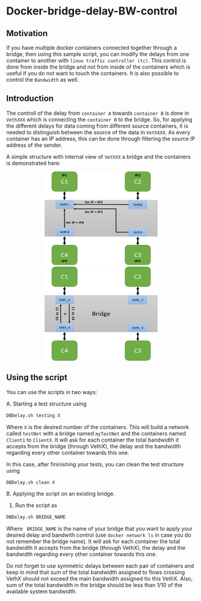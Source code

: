 # Docker-bridge-delay-BW-control

## Motivation
If you have multiple docker containers connected together through a bridge, then using this sample script, you can modify the delays from one container to another with `linux traffic controller (tc)`. This control is done from inside the bridge and not from inside of the containers which is useful if you do not want to touch the containers. It is also possible to control the `Bandwidth` as well.

## Introduction
The controll of the delay from `container A` towards `container B` is done in `VethXXX` which is connecting the `container B` to the bridge. So, for applying the different delays for data coming from different source containers, it is needed to distinguish between the source of the data in `VethXXX`. As every container has an IP address, this can be done through filtering the source IP address of the sender.

A simple structure with internal view of `VethXX` a bridge and the containers is demonstrated here: 

<p align="middle">
  <img src="./delay1.png" width="300" height="250" />
  <img src="./delay2.png" width="300" height="250" /> 
</p>

## Using the script

You can use the scripts in two ways:

A. Starting a test structure using    
  ```bash
  DBDelay.sh testing X
  ```
  Where `X` is the desired number of the containers. This will build a network called `testNet` with a bridge named `myTestNet` and the containers named `Client1` to `ClientX`.  It will ask for each container the total bandwidth it accepts from the bridge (through VethX), the delay and the bandwidth regarding every other container towards this one.
  
  In this case, after fininishing your tests, you can clean the test structure using
  ```bash
  DBDelay.sh clean X
  ``` 
B. Applying the script on an existing bridge. 
  1. Run the script as
  ```bash
  DBDelay.sh BRIDGE_NAME
  ``` 
  Where ` BRIDGE_NAME` is the name of your bridge that you want to apply your desired delay and bandwith control (use `docker network ls` in case you do not remember the bridge name). It will ask for each container the total bandwidth it accepts from the bridge (through VethX), the delay and the bandwidth regarding every other container towards this one. 
  
  Do not forget to use symmetric delays between each pair of containers and keep in mind that sum of the total bandwidth assigned to flows crossing VethX should not exceed the main bandwidth assigned tio this VethX. Also, sum of the total bandwidth in the bridge should be less than 1/10 of the available system bandwidth.
